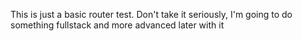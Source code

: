 This is just a basic router test. Don't take it seriously, I'm going to do something fullstack and more advanced later with it

